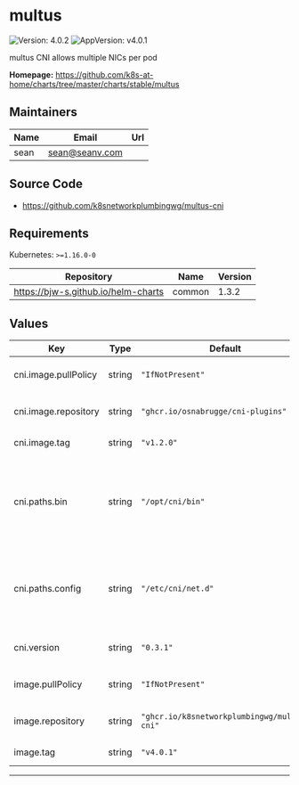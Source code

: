 # multus

![Version: 4.0.2](https://img.shields.io/badge/Version-4.0.2-informational?style=flat-square) ![AppVersion: v4.0.1](https://img.shields.io/badge/AppVersion-v4.0.1-informational?style=flat-square)

multus CNI allows multiple NICs per pod

**Homepage:** <https://github.com/k8s-at-home/charts/tree/master/charts/stable/multus>

## Maintainers

| Name | Email | Url |
| ---- | ------ | --- |
| sean | <sean@seanv.com> |  |

## Source Code

* <https://github.com/k8snetworkplumbingwg/multus-cni>

## Requirements

Kubernetes: `>=1.16.0-0`

| Repository | Name | Version |
|------------|------|---------|
| https://bjw-s.github.io/helm-charts | common | 1.3.2 |

## Values

| Key | Type | Default | Description |
|-----|------|---------|-------------|
| cni.image.pullPolicy | string | `"IfNotPresent"` | CNI installer pull policy |
| cni.image.repository | string | `"ghcr.io/osnabrugge/cni-plugins"` | CNI installer repostory |
| cni.image.tag | string | `"v1.2.0"` | CNI installer tag |
| cni.paths.bin | string | `"/opt/cni/bin"` | CNI plugin binaries folder may be in a different logation for legacy versions |
| cni.paths.config | string | `"/etc/cni/net.d"` | CNI config folder may be in a different logation for legacy versions |
| cni.version | string | `"0.3.1"` | CNI interface version |
| image.pullPolicy | string | `"IfNotPresent"` | multus installer pull policy |
| image.repository | string | `"ghcr.io/k8snetworkplumbingwg/multus-cni"` | multus installer repostory |
| image.tag | string | `"v4.0.1"` | multus installer tag |

----------------------------------------------
